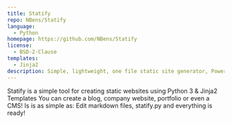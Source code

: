 ```yaml
---
title: Statify
repo: NBens/Statify
language:
  - Python
homepage: https://github.com/NBens/Statify
license:
  - BSD-2-Clause
templates:
  - Jinja2
description: Simple, lightweight, one file static site generator, Powered by Python 3 & Jninja2.
---
```


Statify is a simple tool for creating static websites using Python 3 & Jinja2 Templates
You can create a blog, company website, portfolio or even a CMS!
Is is as simple as:
Edit markdown files, statify.py and everything is ready!
